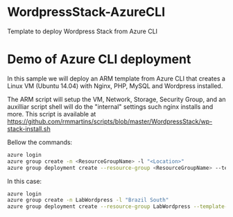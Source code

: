 
# WordpressStack-AzureCLI
Template to deploy Wordpress Stack from Azure CLI

# Demo of Azure CLI deployment

In this sample we will deploy an ARM template from Azure CLI that creates a Linux VM (Ubuntu 14.04) with Nginx, PHP, MySQL and Wordpress installed.

The ARM script will setup the VM, Network, Storage, Security Group, and an auxilliar script shell will do the "internal" settings such nginx installs and more. This script is available at https://github.com/rmmartins/scripts/blob/master/WordpressStack/wp-stack-install.sh

Bellow the commands:
```sh
azure login
azure group create -n <ResourceGroupName> -l "<Location>"
azure group deployment create --resource-group <ResourceGroupName> --template-file "<template.json path" --parameters-file "parameters.json path"
```
In this case:
```sh
azure login
azure group create -n LabWordpress -l "Brazil South"
azure group deployment create --resource-group LabWordpress --template-file "C:\Users\rmartins\Desktop\wp-stack-install\template.json" --parameters-file "C:\Users\rmartins\Desktop\wp-stack-install\parameters.json"
```



